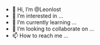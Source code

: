 - 👋 Hi, I’m @Leonlost
- 👀 I’m interested in ...
- 🌱 I’m currently learning ...
- 💞️ I’m looking to collaborate on ...
- 📫 How to reach me ...

<!---
Leonlost/Leonlost is a ✨ special ✨ repository because its `README.md` (this file) appears on your GitHub profile.
You can click the Preview link to take a look at your changes.
--->
